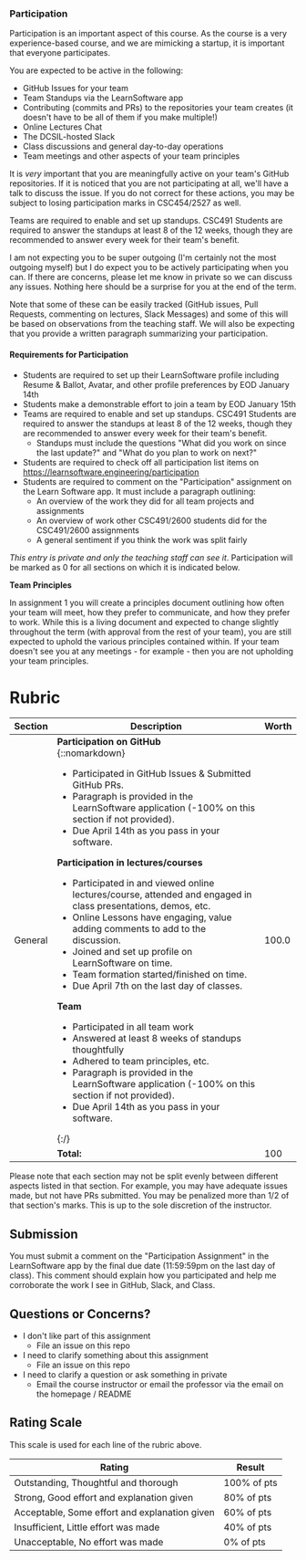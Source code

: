 ### Participation

Participation is an important aspect of this course. As the course is a very experience-based course, and we are mimicking a startup, it is important that everyone participates.

You are expected to be active in the following:

- GitHub Issues for your team
- Team Standups via the LearnSoftware app
- Contributing (commits and PRs) to the repositories your team creates (it doesn't have to be all of them if you make multiple!)
- Online Lectures Chat
- The DCSIL-hosted Slack
- Class discussions and general day-to-day operations
- Team meetings and other aspects of your team principles

It is _very_ important that you are meaningfully active on your team's GitHub repositories. If it is noticed that you are not participating at all, we'll have a talk to discuss the issue. If you do not correct for these actions, you may be subject to losing participation marks in CSC454/2527 as well.

Teams are required to enable and set up standups. CSC491 Students are required to answer the standups at least 8 of the 12 weeks, though they are recommended to answer every week for their team's benefit.

I am not expecting you to be super outgoing (I'm certainly not the most outgoing myself) but I do expect you to be actively participating when you can. If there are concerns, please let me know in private so we can discuss any issues. Nothing here should be a surprise for you at the end of the term.

Note that some of these can be easily tracked (GitHub issues, Pull Requests, commenting on lectures, Slack Messages) and some of this will be based on observations from the teaching staff. We will also be expecting that you provide a written paragraph summarizing your participation.
#### Requirements for Participation

- Students are required to set up their LearnSoftware profile including Resume & Ballot, Avatar, and other profile preferences by EOD January 14th
- Students make a demonstrable effort to join a team by EOD January 15th
- Teams are required to enable and set up standups. CSC491 Students are required to answer the standups at least 8 of the 12 weeks, though they are recommended to answer every week for their team's benefit.
  - Standups must include the questions "What did you work on since the last update?" and "What do you plan to work on next?"
- Students are required to check off all participation list items on https://learnsoftware.engineering/participation
- Students are required to comment on the "Participation" assignment on the Learn Software app. It must include a paragraph outlining:
  - An overview of the work they did for all team projects and assignments
  - An overview of work other CSC491/2600 students did for the CSC491/2600 assignments
  - A general sentiment if you think the work was split fairly

_This entry is private and only the teaching staff can see it_. Participation will be marked as 0 for all sections on which it is indicated below.

**Team Principles**

In assignment 1 you will create a principles document outlining how often your team will meet, how they prefer to communicate, and how they prefer to work. While this is a living document and expected to change slightly throughout the term (with approval from the rest of your team), you are still expected to uphold the various principles contained within. If your team doesn't see you at any meetings - for example - then you are not upholding your team principles.

# Rubric
 
<!-- RUBRIC START --> 

| Section | Description | Worth |
| --- | --- | --- |
| General | **Participation on GitHub**<br>{::nomarkdown}<ul><li>Participated in GitHub Issues & Submitted GitHub PRs.</li><li>Paragraph is provided in the LearnSoftware application (-100% on this section if not provided).</li><li>Due April 14th as you pass in your software.</li></ul><strong>Participation in lectures/courses</strong><ul><li>Participated in and viewed online lectures/course, attended and engaged in class presentations, demos, etc.</li><li>Online Lessons have engaging, value adding comments to add to the discussion.</li><li>Joined and set up profile on LearnSoftware on time.</li><li>Team formation started/finished on time.</li><li>Due April 7th on the last day of classes.</li></ul><strong>Team</strong><ul><li>Participated in all team work</li><li>Answered at least 8 weeks of standups thoughtfully</li><li>Adhered to team principles, etc.</li><li>Paragraph is provided in the LearnSoftware application (-100% on this section if not provided).</li><li>Due April 14th as you pass in your software.</li></ul>{:/} | 100.0 |
| | **Total:** | 100 |

 <!-- RUBRIC END -->

Please note that each section may not be split evenly between different aspects listed in that section. For example, you may have adequate issues made, but not have PRs submitted. You may be penalized more than 1/2 of that section's marks. This is up to the sole discretion of the instructor.

## Submission

You must submit a comment on the "Participation Assignment" in the LearnSoftware app by the final due date (11:59:59pm on the last day of class). This comment should explain how you participated and help me corroborate the work I see in GitHub, Slack, and Class.

## Questions or Concerns?

* I don't like part of this assignment
  * File an issue on this repo
* I need to clarify something about this assignment
  * File an issue on this repo
* I need to clarify a question or ask something in private
  * Email the course instructor or email the professor via the email on the homepage / README

## Rating Scale

This scale is used for each line of the rubric above.


| Rating | Result |
| --- | --- |
| Outstanding, Thoughtful and thorough | 100% of pts | 
| Strong, Good effort and explanation given | 80% of pts |
| Acceptable, Some effort and explanation given | 60% of pts |
| Insufficient, Little effort was made | 40% of pts |
| Unacceptable, No effort was made | 0% of pts |
